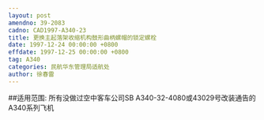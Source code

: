 ```yaml
---
layout: post
amendno: 39-2083
cadno: CAD1997-A340-23
title: 更换主起落架收缩机构鼓形曲柄螺帽的锁定螺栓
date: 1997-12-24 00:00:00 +0800
effdate: 1997-12-25 00:00:00 +0800
tag: A340
categories: 民航华东管理局适航处
author: 徐春雷
---
```


##适用范围:
所有没做过空中客车公司SB A340-32-4080或43029号改装通告的A340系列飞机


